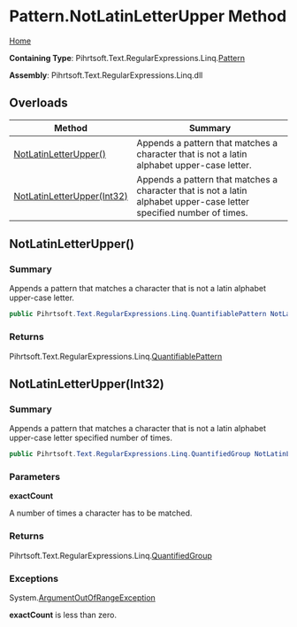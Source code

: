 # Pattern\.NotLatinLetterUpper Method

[Home](../../../../../../README.md)

**Containing Type**: Pihrtsoft\.Text\.RegularExpressions\.Linq\.[Pattern](../README.md)

**Assembly**: Pihrtsoft\.Text\.RegularExpressions\.Linq\.dll

## Overloads

| Method | Summary |
| ------ | ------- |
| [NotLatinLetterUpper()](#Pihrtsoft_Text_RegularExpressions_Linq_Pattern_NotLatinLetterUpper) | Appends a pattern that matches a character that is not a latin alphabet upper\-case letter\. |
| [NotLatinLetterUpper(Int32)](#Pihrtsoft_Text_RegularExpressions_Linq_Pattern_NotLatinLetterUpper_System_Int32_) | Appends a pattern that matches a character that is not a latin alphabet upper\-case letter specified number of times\. |

## NotLatinLetterUpper\(\) <a name="Pihrtsoft_Text_RegularExpressions_Linq_Pattern_NotLatinLetterUpper"></a>

### Summary

Appends a pattern that matches a character that is not a latin alphabet upper\-case letter\.

```csharp
public Pihrtsoft.Text.RegularExpressions.Linq.QuantifiablePattern NotLatinLetterUpper()
```

### Returns

Pihrtsoft\.Text\.RegularExpressions\.Linq\.[QuantifiablePattern](../../QuantifiablePattern/README.md)

## NotLatinLetterUpper\(Int32\) <a name="Pihrtsoft_Text_RegularExpressions_Linq_Pattern_NotLatinLetterUpper_System_Int32_"></a>

### Summary

Appends a pattern that matches a character that is not a latin alphabet upper\-case letter specified number of times\.

```csharp
public Pihrtsoft.Text.RegularExpressions.Linq.QuantifiedGroup NotLatinLetterUpper(int exactCount)
```

### Parameters

**exactCount**

A number of times a character has to be matched\.

### Returns

Pihrtsoft\.Text\.RegularExpressions\.Linq\.[QuantifiedGroup](../../QuantifiedGroup/README.md)

### Exceptions

System\.[ArgumentOutOfRangeException](https://docs.microsoft.com/en-us/dotnet/api/system.argumentoutofrangeexception)

**exactCount** is less than zero\.

